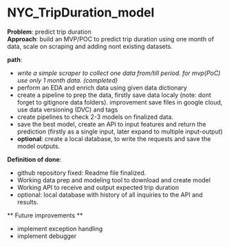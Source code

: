 # NYC_TripDuration_model

**Problem**: predict trip duration  
**Approach**: build an MVP/POC to predict trip duration using one month of data, scale on scraping and adding nont existing datasets.

  
**path**:  
- *write a simple scraper to collect one data from/till period. for mvp(PoC) use only 1 month data.  (completed)*
- perform an EDA and enrich data using given data dictionary
- create a pipeline to prep the data, firstly save data localy (note: dont forget to gitignore data folders). improvement save files in google cloud, use data versioning (DVC) and tags
- create pipelines to check 2-3 models on finalized data.
- save the best model, create an API to input features and return the prediction (firstly as a single input, later expand to multiple input-output)
- **optional**: create a local database, to write the requests and save the model outputs.

**Definition of done**:  
- github repository fixed: Readme file finalized.
- Working data prep and modeling tool to download and create model
- Working API to receive and output expected trip duration
- optional: local database with history of all inquiries to the API and results.  

** Future improvements ** 
- implement exception handling
- implement debugger
